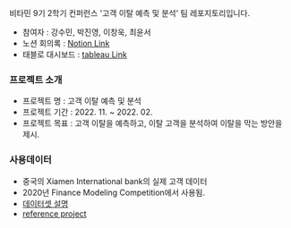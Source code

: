 비타민 9기 2학기 컨퍼런스 '고객 이탈 예측 및 분석' 팀 레포지토리입니다.

- 참여자 : 강수민, 박진영, 이창욱, 최윤서
- 노션 회의록 : [Notion Link](https://messy-farmer-90e.notion.site/9b90a44e4e9549ed879cbc775ea887b5)
- 태블로 대시보드 : [tableau Link](https://public.tableau.com/app/profile/.58214645/viz/BankCustomerChurnAnalysis_ver2_0/BankChurnAnalysis#guest=n&3)
### 프로젝트 소개

- 프로젝트 명 : 고객 이탈 예측 및 분석
- 프로젝트 기간 : 2022. 11. ~ 2022. 02.
- 프로젝트 목표 : 고객 이탈을 예측하고, 이탈 고객을 분석하여 이탈을 막는 방안을 제시.
### 사용데이터
- 중국의 Xiamen International bank의 실제 고객 데이터
- 2020년 Finance Modeling Competition에서 사용됨.
- [데이터셋 설명](https://github.com/tong-jin-nyu/bank-churn-prediction/blob/main/2401_Final_Deliverable_Tong_Jin.pdf)
- [reference project](https://github.com/tong-jin-nyu/bank-churn-prediction)





